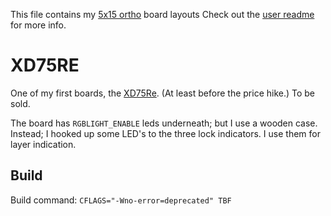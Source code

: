 This file contains my [5x15 ortho](../../../default/ortho_5x15) board layouts
Check out the [user readme](../../../../users/bbaserdem/README.md) for more info.

# XD75RE

One of my first boards, the [XD75Re](../../../../keyboards/xd75/readme.md).
(At least before the price hike.)
To be sold.

The board has `RGBLIGHT_ENABLE` leds underneath; but I use a wooden case.
Instead; I hooked up some LED's to the three lock indicators.
I use them for layer indication.

## Build

Build command: `CFLAGS="-Wno-error=deprecated" TBF`
